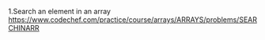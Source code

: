 1.Search an element in an array
https://www.codechef.com/practice/course/arrays/ARRAYS/problems/SEARCHINARR
